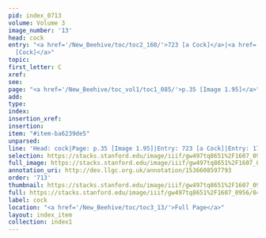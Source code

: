 ```yaml
---
pid: index_0713
volume: Volume 3
image_number: '13'
head: cock
entry: "<a href='/New_Beehive/toc/toc2_160/'>723 [a Cock]</a>|<a href='/New_Beehive/toc/toc2_341/'>1765
  [Cock]</a>"
topic: 
first_letter: C
xref: 
see: 
page: "<a href='/New_Beehive/toc_vol1/toc1_085/'>p.35 [Image 1.95]</a>"
add: 
type: 
index: 
insertion_xref: 
insertion: 
item: "#item-ba6239de5"
unparsed: 
line: 'Head: cock|Page: p.35 [Image 1.95]|Entry: 723 [a Cock]|Entry: 1765 [Cock]|#item-ba6239de5'
selection: https://stacks.stanford.edu/image/iiif/gw497tq8651%2F1607_0956/844,2697,658,162/full/0/default.jpg
full_image: https://stacks.stanford.edu/image/iiif/gw497tq8651%2F1607_0956/full/full/0/default.jpg
annotation_uri: http://dev.llgc.org.uk/annotation/1536608597793
order: '713'
thumbnail: https://stacks.stanford.edu/image/iiif/gw497tq8651%2F1607_0956/844,2697,658,162/150,/0/default.jpg
full: https://stacks.stanford.edu/image/iiif/gw497tq8651%2F1607_0956/844,2697,658,162/full/0/default.jpg
label: cock
location: "<a href='/New_Beehive/toc/toc3_13/'>Full Page</a>"
layout: index_item
collection: index1
---
```

